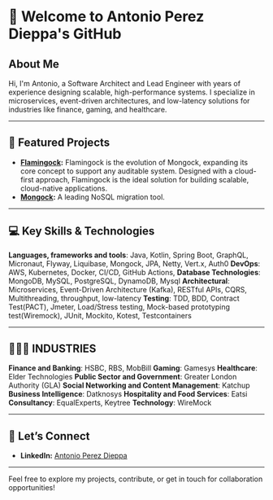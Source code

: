 # 👋 Welcome to Antonio Perez Dieppa's GitHub  

## About Me  
Hi, I'm Antonio, a Software Architect and Lead Engineer with years of experience designing scalable, high-performance systems. I specialize in microservices, event-driven architectures, and low-latency solutions for industries like finance, gaming, and healthcare.  

---

## 🚀 Featured Projects  
- **[Flamingock](https://github.com/mongock/flamingock-project):** Flamingock is the evolution of Mongock, expanding its core concept to support any auditable system. Designed with a cloud-first approach, Flamingock is the ideal solution for building scalable, cloud-native applications. 
- **[Mongock](https://github.com/mongock/mongock):** A leading NoSQL migration tool.

---

## 💻 Key Skills & Technologies  
**Languages, frameworks and tools**: Java, Kotlin, Spring Boot, GraphQL, Micronaut, Flyway, Liquibase, Mongock, JPA, Netty, Vert.x, Auth0
**DevOps**: AWS, Kubernetes, Docker, CI/CD, GitHub Actions,
**Database Technologies**: MongoDB, MySQL, PostgreSQL, DynamoDB, Mysql
**Architectural**: Microservices, Event-Driven Architecture (Kafka), RESTful APIs, CQRS, Multithreading, throughput, low-latency
**Testing**: TDD, BDD, Contract Test(PACT), Jmeter, Load/Stress testing, Mock-based prototyping test(Wiremock), JUnit, Mockito, Kotest, Testcontainers

---

## 👨🏼‍🎓 INDUSTRIES
**Finance and Banking**: HSBC, RBS, MobBill
**Gaming**: Gamesys
**Healthcare**: Elder Technologies
**Public Sector and Government**: Greater London Authority (GLA) 
**Social Networking and Content Management**: Katchup
**Business Intelligence**: Datknosys
**Hospitality and Food Services**: Eatsi
**Consultancy**: EqualExperts, Keytree
**Technology**: WireMock

---

## 📢 Let’s Connect  
- **LinkedIn:** [Antonio Perez Dieppa](https://www.linkedin.com/in/aperezdieppa/)  

---

Feel free to explore my projects, contribute, or get in touch for collaboration opportunities!

